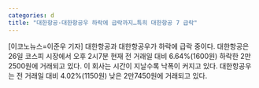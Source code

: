 ```yaml
---
categories: d
title: "대한항공·대한항공우 하락에 급락까지…특히 대한항공 7 급락"
---
```

[이코노뉴스=이준우 기자] 대한항공과 대한항공우가 하락에 급락 중이다. 대한항공은 26일 코스피 시장에서 오후 2시7분 현재 전 거래일 대비 6.64%(1600원) 하락한 2만2500원에 거래되고 있다. 이 회사는 시간이 지날수록 낙폭이 커지고 있다. 대한항공우는 전 거래일 대비 4.02%(1150원) 낮은 2만7450원에 거래되고 있다.